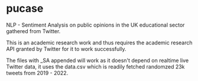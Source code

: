 # pucase
NLP - Sentiment Analysis on public opinions in the UK educational sector gathered from Twitter.

This is an academic research work and thus requires the academic research API granted by Twitter for it to work successfully.

The files with _SA appended will work as it doesn't depend on realtime live Twitter data, it uses the data.csv which is readily fetched randomzed 23k tweets from 2019 - 2022.

